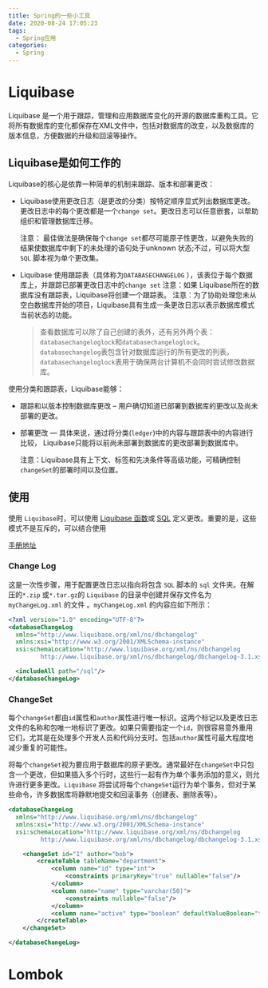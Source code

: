 ```yaml
---
title: Spring的一些小工具
date: 2020-08-24 17:05:23
tags:
  - Spring应用
categories:
  - Spring
---
```


# Liquibase

Liquibase 是一个用于跟踪，管理和应用数据库变化的开源的数据库重构工具。它将所有数据库的变化都保存在XML文件中，包括对数据库的改变，以及数据库的版本信息，方便数据的升级和回滚等操作。

## Liquibase是如何工作的

Liquibase的核心是依靠一种简单的机制来跟踪、版本和部署更改：
- Liquibase使用更改日志（是更改的分类）按特定顺序显式列出数据库更改。更改日志中的每个更改都是一个`change set`。更改日志可以任意嵌套，以帮助组织和管理数据库迁移。

    注意： 最佳做法是确保每个`change set`都尽可能原子性更改，以避免失败的结果使数据库中剩下的未处理的语句处于unknown 状态;不过，可以将大型 `SQL` 脚本视为单个更改集。

- Liquibase 使用跟踪表（具体称为`DATABASECHANGELOG` ），该表位于每个数据库上，并跟踪已部署更改日志中的`change set`
    注意：如果 Liquibase所在的数据库没有跟踪表，Liquibase将创建一个跟踪表。
    注意：为了协助处理您未从空白数据库开始的项目，Liquibase具有生成一条更改日志以表示数据库模式当前状态的功能。
    
    > 查看数据库可以除了自己创建的表外，还有另外两个表：`databasechangeloglock`和`databasechangeloglock`。`databasechangelog`表包含针对数据库运行的所有更改的列表。`databasechangeloglock`表用于确保两台计算机不会同时尝试修改数据库。


使用分类和跟踪表，Liquibase能够：

- 跟踪和以版本控制数据库更改 – 用户确切知道已部署到数据库的更改以及尚未部署的更改。

- 部署更改 — 具体来说，通过将分类(`ledger`)中的内容与跟踪表中的内容进行比较，  Liquibase只能将以前尚未部署到数据库的更改部署到数据库中。

  注意：Liquibase具有上下文、标签和先决条件等高级功能，可精确控制`changeSet`的部署时间以及位置。


## 使用

使用 `Liquibase`时，可以使用 [Liquibase 函数](https://www.liquibase.org/quickstart.html#simpleSQL)或 [SQL](https://www.liquibase.org/quickstart.html#lbmodel) 定义更改。重要的是，这些模式不是互斥的，可以结合使用

[手册地址](https://docs.liquibase.com/commands/home.html)

### Change Log

这是一次性步骤，用于配置更改日志以指向将包含 `SQL` 脚本的 `sql` 文件夹。在解压的`*.zip` 或`*.tar.gz`的 `Liquibase` 的目录中创建并保存文件名为 `myChangeLog.xml` 的文件 。`myChangeLog.xml` 的内容应如下所示：

```xml
<?xml version="1.0" encoding="UTF-8"?>
<databaseChangeLog
  xmlns="http://www.liquibase.org/xml/ns/dbchangelog"
  xmlns:xsi="http://www.w3.org/2001/XMLSchema-instance"
  xsi:schemaLocation="http://www.liquibase.org/xml/ns/dbchangelog
         http://www.liquibase.org/xml/ns/dbchangelog/dbchangelog-3.1.xsd">

  <includeAll path="/sql"/>
</databaseChangeLog>
```

### ChangeSet

每个`changeSet`都由`id`属性和`author`属性进行唯一标识。这两个标记以及更改日志文件的名称和包唯一地标识了更改。如果只需要指定一个`id`，则很容易意外重用它们，尤其是在处理多个开发人员和代码分支时。包括`author`属性可最大程度地减少重复的可能性。

将每个`changeSet`视为要应用于数据库的原子更改。通常最好在`changeSet`中只包含一个更改，但如果插入多个行时，这些行一起有作为单个事务添加的意义，则允许进行更多更改。`Liquibase` 将尝试将每个`changeSet`运行为单个事务，但对于某些命令，许多数据库将静默地提交和回滚事务（创建表、删除表等）。

```xml
<databaseChangeLog
  xmlns="http://www.liquibase.org/xml/ns/dbchangelog"
  xmlns:xsi="http://www.w3.org/2001/XMLSchema-instance"
  xsi:schemaLocation="http://www.liquibase.org/xml/ns/dbchangelog
         http://www.liquibase.org/xml/ns/dbchangelog/dbchangelog-3.1.xsd">

    <changeSet id="1" author="bob">
        <createTable tableName="department">
            <column name="id" type="int">
                <constraints primaryKey="true" nullable="false"/>
            </column>
            <column name="name" type="varchar(50)">
                <constraints nullable="false"/>
            </column>
            <column name="active" type="boolean" defaultValueBoolean="true"/>
        </createTable>
    </changeSet>

</databaseChangeLog>
```



# Lombok

